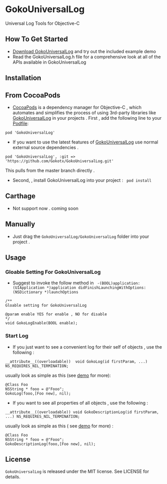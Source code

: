 # GokoUniversalLog
Universal Log Tools for Objective-C
## How To Get Started
- [Download GokoUniversalLog](https://github.com/Gokotx/GokoUniversalLog/archive/master.zip) and try out the included example demo
- Read the GokoUniversalLog.h file for a comprehensive look at all of the APIs available in GokoUniversalLog

## Installation
## From CocoaPods
- [CocoaPods](https://cocoapods.org/) is a dependency manager for Objective-C , which automates and simplifies the process of using 3rd-party libraries like [GokoUniversalLog](https://github.com/Gokotx/GokoUniversalLog) in your projects . First , add the following line to your [Podfile](http://guides.cocoapods.org/using/using-cocoapods.html):
```
pod 'GokoUniversalLog'
```
- If you want to use the latest features of [GokoUniversalLog](https://github.com/Gokotx/GokoUniversalLog) use normal external source dependencies .
```
pod 'GokoUniversalLog', :git => 'https://github.com/Gokotx/GokoUniversalLog.git'
```
This pulls from the master branch directly .
- Second, ,  install GokoUniversalLog into your project :
` pod install`
## Carthage
- Not support now . coming soon
## Manually
- Just drag the `GokoUniversalLog/GokoUniversalLog` folder into your project .
## Usage
### Gloable Setting For GokoUniversalLog
- Suggest to invoke the follow method in ` -(BOOL)application:(UIApplication *)application didFinishLaunchingWithOptions:(NSDictionary *)launchOptions`
```
/**
Gloable setting for GokoUniversalLog

@param enable YES for enable , NO for disable
*/
void GokoLogEnable(BOOL enable);

```
### Start Log
- If you just want to see a convenient log for their self of objects , use the following :
```
__attribute__((overloadable))  void GokoLog(id firstParam, ...) NS_REQUIRES_NIL_TERMINATION;
```
usually look as simple as this (see [demo](https://github.com/Gokotx/GokoUniversalLog/archive/master.zip) for more):
```
@Class Foo
NSString * fooo = @"Fooo";
GokoLog(fooo,[Foo new], nil);
```

- If you want to see  all properties of all objects , use the following :
```
__attribute__((overloadable)) void GokoDescriptionLog(id firstParam, ...) NS_REQUIRES_NIL_TERMINATION;
```
usually look as simple as this ( see [demo](https://github.com/Gokotx/GokoUniversalLog/archive/master.zip) for more) :
```
@Class Foo
NSString * fooo = @"Fooo";
GokoDescriptionLog(fooo,[Foo new], nil);
```
## License
`GokoUniversalLog` is released under the MIT license. See LICENSE for details.
